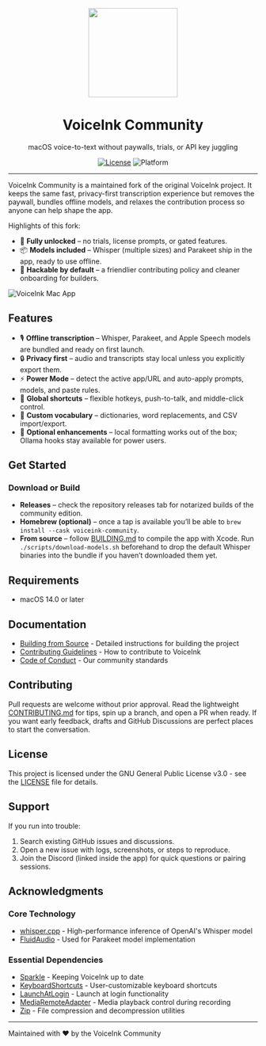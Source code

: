 <div align="center">
  <img src="VoiceInk/Assets.xcassets/AppIcon.appiconset/256-mac.png" width="180" height="180" />
  <h1>VoiceInk Community</h1>
  <p>macOS voice-to-text without paywalls, trials, or API key juggling</p>

  [![License](https://img.shields.io/badge/License-GPL%20v3-blue.svg)](https://www.gnu.org/licenses/gpl-3.0)
  ![Platform](https://img.shields.io/badge/platform-macOS%2014.0%2B-brightgreen)
</div>

---

VoiceInk Community is a maintained fork of the original VoiceInk project. It keeps the same fast, privacy-first transcription experience but removes the paywall, bundles offline models, and relaxes the contribution process so anyone can help shape the app.

Highlights of this fork:

- 💸 **Fully unlocked** – no trials, license prompts, or gated features.
- 📦 **Models included** – Whisper (multiple sizes) and Parakeet ship in the app, ready to use offline.
- 🔧 **Hackable by default** – a friendlier contributing policy and cleaner onboarding for builders.

![VoiceInk Mac App](https://github.com/user-attachments/assets/12367379-83e7-48a6-b52c-4488a6a04bba)

## Features

- 🎙️ **Offline transcription** – Whisper, Parakeet, and Apple Speech models are bundled and ready on first launch.
- 🔒 **Privacy first** – audio and transcripts stay local unless you explicitly export them.
- ⚡ **Power Mode** – detect the active app/URL and auto-apply prompts, models, and paste rules.
- 🎯 **Global shortcuts** – flexible hotkeys, push-to-talk, and middle-click control.
- 📝 **Custom vocabulary** – dictionaries, word replacements, and CSV import/export.
- 💬 **Optional enhancements** – local formatting works out of the box; Ollama hooks stay available for power users.

## Get Started

### Download or Build

- **Releases** – check the repository releases tab for notarized builds of the community edition.
- **Homebrew (optional)** – once a tap is available you’ll be able to `brew install --cask voiceink-community`.
- **From source** – follow [BUILDING.md](BUILDING.md) to compile the app with Xcode. Run `./scripts/download-models.sh` beforehand to drop the default Whisper binaries into the bundle if you haven’t downloaded them yet.

## Requirements

- macOS 14.0 or later

## Documentation

- [Building from Source](BUILDING.md) - Detailed instructions for building the project
- [Contributing Guidelines](CONTRIBUTING.md) - How to contribute to VoiceInk
- [Code of Conduct](CODE_OF_CONDUCT.md) - Our community standards

## Contributing

Pull requests are welcome without prior approval. Read the lightweight [CONTRIBUTING.md](CONTRIBUTING.md) for tips, spin up a branch, and open a PR when ready. If you want early feedback, drafts and GitHub Discussions are perfect places to start the conversation.

## License

This project is licensed under the GNU General Public License v3.0 - see the [LICENSE](LICENSE) file for details.

## Support

If you run into trouble:
1. Search existing GitHub issues and discussions.
2. Open a new issue with logs, screenshots, or steps to reproduce.
3. Join the Discord (linked inside the app) for quick questions or pairing sessions.

## Acknowledgments

### Core Technology
- [whisper.cpp](https://github.com/ggerganov/whisper.cpp) - High-performance inference of OpenAI's Whisper model
- [FluidAudio](https://github.com/FluidInference/FluidAudio) - Used for Parakeet model implementation

### Essential Dependencies
- [Sparkle](https://github.com/sparkle-project/Sparkle) - Keeping VoiceInk up to date
- [KeyboardShortcuts](https://github.com/sindresorhus/KeyboardShortcuts) - User-customizable keyboard shortcuts
- [LaunchAtLogin](https://github.com/sindresorhus/LaunchAtLogin) - Launch at login functionality
- [MediaRemoteAdapter](https://github.com/ejbills/mediaremote-adapter) - Media playback control during recording
- [Zip](https://github.com/marmelroy/Zip) - File compression and decompression utilities

---

Maintained with ❤️ by the VoiceInk Community
